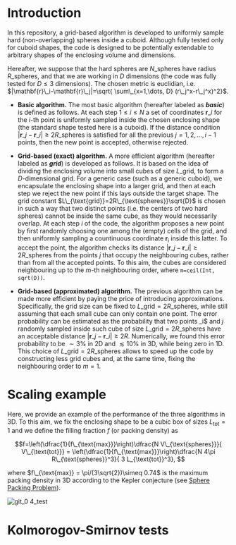 # Introduction
In this repository, a grid-based algorithm is developed to uniformly sample hard (non-overlapping) spheres inside a cuboid. Although fully tested only for cuboid shapes, the code is designed to be potentially extendable to arbitrary shapes of the enclosing volume and dimensions. 

Hereafter, we suppose that the hard spheres are $N\_{\text{spheres}}$ have radius $R\_{\text{spheres}}$, and that we are working in $D$ dimensions (the code was fully tested for $D\leq 3$ dimensions). The chosen metric is euclidian, i.e. $|\mathbf{r}\_i-\mathbf{r}\_j|=\sqrt{ \sum\_{x=1,\dots, D} (r\_j^x-r\_j^x)^2}$. 

- **Basic algorithm.** The most basic algorithm (hereafter labeled as **_basic_**) is defined as follows. At each step $1\leq i\leq N$ a set of coordinates $\mathbf{r}\_i$ for the _i_-th point is uniformly sampled inside the chosen enclosing shape (the standard shape tested here is a cuboid). If the distance condition $|\mathbf{r}\_j-\mathbf{r}\_i|\geq 2R\_{\text{spheres}}$ is satisfied for all the previous $j=1, 2, \dots, i-1$ points, then the new point is accepted, otherwise rejected.

<!--- - Second, we tested another possible approach (hereafter labeled as **_joint_**), where a set of $N\_{\text{spheres}}$ coordinates is directly sampled from the beginning. Then,--->

- **Grid-based (exact) algorithm.** A more efficient algorithm (hereafter labeled as **_grid_**) is developed as follows. It is based on the idea of dividing the enclosing volume into small cubes of size $L\_{\text{grid}}$, to form a $D$-dimensional grid. For a generic case (such as a generic cuboid), we encapsulate the enclosing shape into a larger grid, and then at each step we reject the new point if this lays outside the target shape. The grid constant $L\_{\text{grid}}=2R\_{\text{spheres}}\sqrt{D}$ is chosen in such a way that two distinct points (i.e. the centers of two hard spheres) cannot be inside the same cube, as they would necessarily overlap. At each step _i_ of the code, the algorithm proposes a new point by first randomly choosing one among the (empty) cells of the grid, and then uniformly sampling a countinuous coordinate $\mathbf{r}_i$ inside this latter. To accept the point, the algorithm checks its distance $|\mathbf{r}\_j-\mathbf{r}\_i|\geq 2R\_{\text{spheres}}$ from the points $j$ that occupy the neighbouring cubes, rather than from all the accepted points. To this aim, the cubes are considered neighbouring up to the $m$-th neighbouring order, where `m=ceil(Int, sqrt(D))`.

- **Grid-based (approximated) algorithm.** The previous algorithm can be made more efficient by paying the price of introducing approximations. Specifically, the grid size can be fixed to $L\_{\text{grid}}=2R\_{\text{spheres}}$, while still assuming that each small cube can only contain one point. The error probability can be estimated as the probability that two points _i$ and _j_ randomly sampled inside such cube of size $L\_{\text{grid}}=2R\_{\text{spheres}}$ have an acceptable distance $|\mathbf{r}\_j-\mathbf{r}\_i|\geq 2R$. Numerically, we found this error probability to be $\sim 3$\% in 2D and $\lesssim 10$\% in 3D, while being zero in 1D. This choice of $L\_{\text{grid}}=2R\_{\text{spheres}}$ allows to speed up the code by constructing less grid cubes and, at the same time, fixing the neighbouring order to $m=1$.


# Scaling example
Here, we provide an example of the performance of the three algorithms in 3D. To this aim, we fix the enclosing shape to be a cubic box of sizes $L_{\text{tot}}=1$ and we define the filling fraction $f$ (or packing density) as 

$$f=\left(\dfrac{1}{f\_{\text{max}}}\right)\dfrac{N V\_{\text{spheres}}}{ V\_{\text{tot}}} = \left(\dfrac{1}{f\_{\text{max}}}\right)\dfrac{N 4\pi R\_{\text{spheres}}^3}{ 3 L_{\text{tot}}^3}, $$

where $f\_{\text{max}} = \pi/(3\sqrt{2})\simeq 0.74$ is the maximum packing density in 3D according to the Kepler conjecture (see [Sphere Packing Problem](https://mathworld.wolfram.com/SpherePacking.html)). 



![git_0 4_test](https://github.com/frandreoli/filling_random_spheres/assets/37184096/5333ca50-a968-4be8-9c0b-171d67a3cfe9)


# Kolmorogov-Smirnov tests

